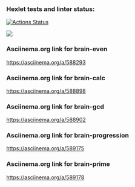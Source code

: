 ### Hexlet tests and linter status:
[![Actions Status](https://github.com/AlexanderPismenskiy/python-project-49/workflows/hexlet-check/badge.svg)](https://github.com/AlexanderPismenskiy/python-project-49/actions)

<a href="https://codeclimate.com/github/AlexanderPismenskiy/python-project-49/maintainability"><img src="https://api.codeclimate.com/v1/badges/23e0cd59e12c92f08263/maintainability" /></a>

### Asciinema.org link for brain-even
https://asciinema.org/a/588293

### Asciinema.org link for brain-calc
https://asciinema.org/a/588898

### Asciinema.org link for brain-gcd
https://asciinema.org/a/588902

### Asciinema.org link for brain-progression
https://asciinema.org/a/589175

### Asciinema.org link for brain-prime
https://asciinema.org/a/589178